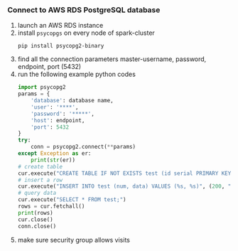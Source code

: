 
### Connect to AWS RDS PostgreSQL database
1. launch an AWS RDS instance
2. install `psycopgs` on every node of spark-cluster
    ```
    pip install psycopg2-binary
    ```
3. find all the connection parameters
    master-username,
    password,
    endpoint,
    port (5432)
4. run the following example python codes
    ```python
    import psycopg2
    params = {
        'database': database name,
        'user': '****',
        'password': '*****',
        'host': endpoint,
        'port': 5432
    }
    try:
        conn = psycopg2.connect(**params)
    except Exception as er:
        print(str(er))
    # create table
    cur.execute("CREATE TABLE IF NOT EXISTS test (id serial PRIMARY KEY, num integer, data varchar);")
    # insert a row
    cur.execute("INSERT INTO test (num, data) VALUES (%s, %s)", (200, "JSON"))
    # query data
    cur.execute("SELECT * FROM test;")
    rows = cur.fetchall()
    print(rows)
    cur.close()
    conn.close()
    ```
5. make sure security group allows visits
